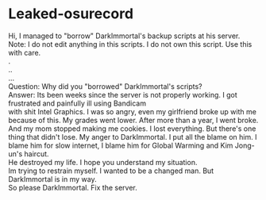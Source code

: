 # Leaked-osurecord  
Hi, I managed to "borrow" DarkImmortal's backup scripts at his server.  
Note: I do not edit anything in this scripts. I do not own this script. Use this with care.  
.  
..  
...  
Question: Why did you "borrowed" DarkImmortal's scripts?  
Answer: Its been weeks since the server is not properly working. I got frustrated and painfully ill using Bandicam  
with shit Intel Graphics. I was so angry, even my girlfriend broke up with me because of this.  My grades went lower. 
After more than a year, I went broke. And my mom stopped making me cookies. I lost everything. But there's one thing that didn't lose. 
My anger to DarkImmortal. I put all the blame on him. I blame him for slow internet, I blame him for Global Warming and Kim Jong-un's haircut.  
He destroyed my life. I hope you understand my situation.    
Im trying to restrain myself. I wanted to be a changed man. But DarkImmortal is in my way.  
So please DarkImmortal. Fix the server.
